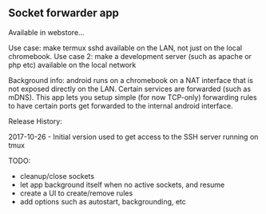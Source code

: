 ## Socket forwarder app

Available in webstore...

Use case: make termux sshd available on the LAN, not just on the local chromebook.
Use case 2: make a development server (such as apache or php etc) available on the local network

Background info: android runs on a chromebook on a NAT interface that is not exposed directly on the LAN. Certain services are forwarded (such as mDNS). This app lets you setup simple (for now TCP-only) forwarding rules to have certain ports get forwarded to the internal android interface.

Release History:

2017-10-26 - Initial version used to get access to the SSH server running on tmux

TODO:
- cleanup/close sockets
- let app background itself when no active sockets, and resume
- create a UI to create/remove rules
- add options such as autostart, backgrounding, etc